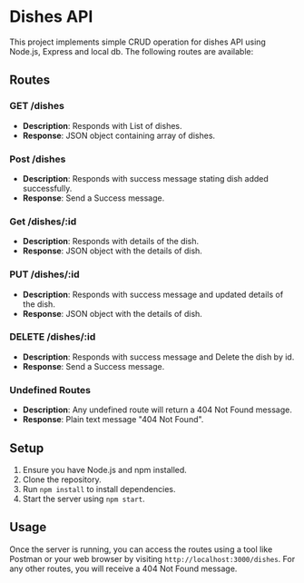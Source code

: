 # Dishes API

This project implements simple CRUD operation for dishes API using Node.js, Express and local db. The following routes are available:

## Routes

### GET /dishes

- **Description**: Responds with List of dishes.
- **Response**: JSON object containing array of dishes.

### Post /dishes

- **Description**: Responds with success message stating dish added successfully.
- **Response**: Send a Success message.

### Get /dishes/:id

- **Description**: Responds with details of the dish.
- **Response**: JSON object with the details of dish.

### PUT /dishes/:id

- **Description**: Responds with success message and updated details of the dish.
- **Response**: JSON object with the details of dish.


### DELETE /dishes/:id

- **Description**: Responds with success message and Delete the dish by id.
- **Response**: Send a Success message.

### Undefined Routes

- **Description**: Any undefined route will return a 404 Not Found message.
- **Response**: Plain text message "404 Not Found".

## Setup

1. Ensure you have Node.js and npm installed.
2. Clone the repository.
3. Run `npm install` to install dependencies.
4. Start the server using `npm start`.

## Usage

Once the server is running, you can access the routes using a tool like Postman or your web browser by visiting `http://localhost:3000/dishes`. For any other routes, you will receive a 404 Not Found message.
